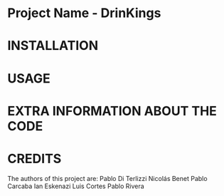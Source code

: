 # Project Name - DrinKings
# INSTALLATION
# USAGE
# EXTRA INFORMATION ABOUT THE CODE
# CREDITS
The authors of this project are:
Pablo Di Terlizzi
Nicolás Benet
Pablo Carcaba
Ian Eskenazi
Luis Cortes
Pablo Rivera
